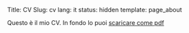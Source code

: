 Title: CV
Slug: cv
lang: it
status: hidden
template: page_about


Questo è il mio CV. In fondo lo puoi [scaricare come pdf](extras/../../Matteo_Ghetta_CV.pdf)
